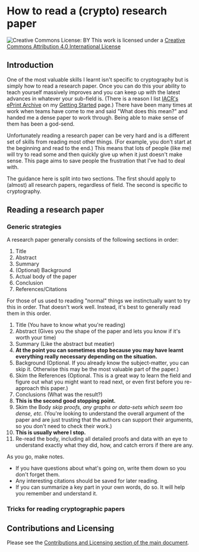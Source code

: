 # How to read a (crypto) research paper

![Creative Commons License: BY](https://i.creativecommons.org/l/by/4.0/88x31.png)
This work is licensed under a [Creative Commons Attribution 4.0 International License](http://creativecommons.org/licenses/by/4.0/)

## Introduction

One of the most valuable skills I learnt isn't specific to cryptography but is simply how to read a research paper.
Once you can do this your ability to teach yourself massively improves and you can keep up with the latest advances in whatever your sub-field is.
(There is a reason I list [IACR's ePrint Archive](https://eprint.iacr.org/) on my [Getting Started](GettingStarted.md) page.)
There have been many times at work when teams have come to me and said "What does this mean?" and handed me a dense paper to work through.
Being able to make sense of them has been a god-send.

Unfortunately reading a research paper can be very hard and is a different set of skills from reading most other things.
(For example, you don't start at the beginning and read to the end.)
This means that lots of people (like me) will try to read some and then quickly give up when it just doesn't make sense.
This page aims to save people the frustration that I've had to deal with.

The guidance here is split into two sections.
The first should apply to (almost) all research papers, regardless of field.
The second is specific to cryptography.

## Reading a research paper

### Generic strategies

A research paper generally consists of the following sections in order:
1. Title
2. Abstract
3. Summary
4. (Optional) Background
5. Actual body of the paper
6. Conclusion
7. References/Citations

For those of us used to reading "normal" things we instinctually want to try this in order.
That doesn't work well.
Instead, it's best to generally read them in this order.

1. Title (You have to know what you're reading)
2. Abstract (Gives you the shape of the paper and lets you know if it's worth your time)
3. Summary (Like the abstract but meatier)
4. **At the point you can sometimes stop because you may have learnt everything really necessary depending on the situation.**
5. Background (Optional. If you already know the subject-matter, you can skip it. Otherwise this may be the most valuable part of the paper.)
6. Skim the References (Optional. This is a great way to learn the field and figure out what you might want to read next, or even first before you re-approach this paper.)
7. Conclusions (What was the result?)
8. **This is the second good stopping point.**
9. Skim the Body *skip proofs, any graphs or data-sets which seem too dense, etc.* (You're looking to understand the overall argument of the paper and are just trusting that the authors can support their arguments, so you don't need to check their work.)
10. **This is usually where I stop.**
11. Re-read the body, including all detailed proofs and data with an eye to understand exactly what they did, how, and catch errors if there are any.

As you go, make notes.
* If you have questions about what's going on, write them down so you don't forget them.
* Any interesting citations should be saved for later reading.
* If you can summarize a key part in your own words, do so. It will help you remember and understand it.

### Tricks for reading cryptographic papers

## Contributions and Licensing

Please see the [Contributions and Licensing section of the main document](/index.md#contributions-and-licensing).
